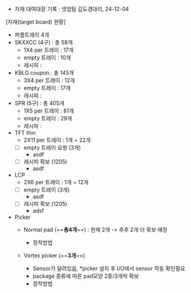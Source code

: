 
- 자재 대여대장 기록 : 셋업팀 김도경대리, 24-12-04

[자재(target board) 현황]
- 퍼플트레이 4개
- SKXXCC (4구) : 총 58개
	- 1X4 per 트레이 : 17개 
	- empty 트레이 : 10개
	- 레시피 : 
- KBLG coupon : 총 145개
	- 3X4 per 트레이 : 12개
	- empty 트레이 : 17개
	- 레시피 : 
- SPR (5구) : 총 405개
	- 1X5 per 트레이 : 81개
	- empty 트레이 : 29개
	- 레시피 : 
- TFT thin
	- 2X11 per 트레이 : 1개 = 22개
	- [ ] empty 트레이 요청 (3개)
		- asdf
	- [ ] 레시피 확보 (1205)
	    - asdf
- LCP
	- 2X6 per 트레이 : 1개 = 12개
	- [ ] empty 트레이 (3개)
	    - asdf
	- [ ] 레시피 확보 (1205)
	    - adsf

- Picker
	- Normal pad (==**총4개**==) : 현재 2개 -> 추후 2개 더 확보 예정
		- 장착방법


	- Vortex picker (==**3개**==)
		- Sensor가 달려있음, *picker 설치 후 I/O에서 sensor 작동 확인필요
		- package 종류에 따른 pad모양 2종/3개씩 확보
		- 장착방법